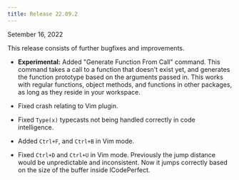 ```yaml
---
title: Release 22.09.2
---
```


Setember 16, 2022

This release consists of further bugfixes and improvements.

- **Experimental:** Added "Generate Function From Call" command. This command
  takes a call to a function that doesn't exist yet, and generates the function
  prototype based on the arguments passed in. This works with regular functions,
  object methods, and functions in other packages, as long as they reside in
  your workspace.

- Fixed crash relating to Vim plugin.

- Fixed `Type(x)` typecasts not being handled correctly in code intelligence.

- Added `Ctrl+F`, and `Ctrl+B` in Vim mode.

- Fixed `Ctrl+D` and `Ctrl+U` in Vim mode. Previously the jump distance would be
  unpredictable and inconsistent. Now it jumps correctly based on the size of
  the buffer inside lCodePerfect.
